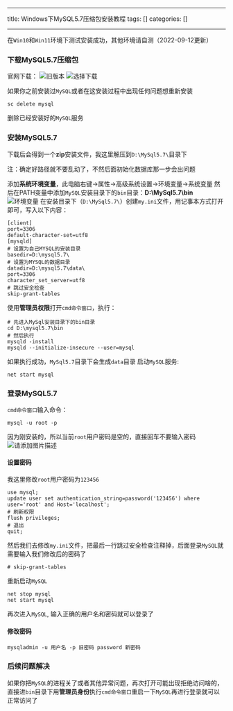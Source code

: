 
--- 
title:  Windows下MySQL5.7压缩包安装教程 
tags: []
categories: [] 

---
在`Win10`和`Win11`环境下测试安装成功，其他环境请自测（2022-09-12更新）

### 下载MySQL5.7压缩包

官网下载： <img src="https://img-blog.csdnimg.cn/18bb9b5a23254ae3a6af2b3d04830bea.png" alt="旧版本"> <img src="https://img-blog.csdnimg.cn/b166ababb1594fc2b45e51695c324eb0.png" alt="选择下载">

>  
 如果你之前安装过`MySQL`或者在这安装过程中出现任何问题想重新安装 
 <pre><code class="prism language-mysql">sc delete mysql
</code></pre> 
 删除已经安装好的`MySQL`服务 


### 安装MySQL5.7

下载后会得到一个**zip**安装文件，我这里解压到`D:\MySql5.7\`目录下

>  
 注：确定好路径就不要乱动了，不然后面初始化数据库那一步会出问题 


添加**系统环境变量**，此电脑右键→属性→高级系统设置→环境变量→系统变量 然后在PATH变量中添加`MySQL`安装目录下的`bin`目录：**D:\MySql5.7\bin** <img src="https://img-blog.csdnimg.cn/0ec5926e2d68471e873cfcd0611d248e.png" alt="环境变量"> 在安装目录下（`D:\MySql5.7\`）创建`my.ini`文件，用记事本方式打开即可，写入以下内容：

```
[client]
port=3306
default-character-set=utf8
[mysqld]
# 设置为自己MYSQL的安装目录
basedir=D:\mysql5.7\
# 设置为MYSQL的数据目录
datadir=D:\mysql5.7\data\
port=3306
character_set_server=utf8
# 跳过安全检查
skip-grant-tables

```

使用**管理员权限**打开`cmd命令窗口`，执行：

```
# 先进入MySql安装目录下的bin目录
cd D:\mysql5.7\bin
# 然后执行
mysqld -install
mysqld --initialize-insecure --user=mysql

```

如果执行成功，`MySql5.7`目录下会生成`data`目录 启动`MySQL`服务:

```
net start mysql

```

### 登录MySQL5.7

`cmd命令窗口`输入命令：

```
mysql -u root -p 

```

因为刚安装的，所以当前`root`用户密码是空的，直接回车不要输入密码 <img src="https://img-blog.csdnimg.cn/8c84625dd04e401cb2fbfb7273c96b37.png" alt="请添加图片描述">

#### 设置密码

我这里修改`root`用户密码为`123456`

```
use mysql;  
update user set authentication_string=password('123456') where user='root' and Host='localhost';
# 刷新权限
flush privileges;
# 退出
quit;

```

然后我们去修改`my.ini`文件，把最后一行跳过安全检查注释掉，后面登录`MySQL`就需要输入我们修改后的密码了

```
# skip-grant-tables

```

重新启动`MySQL`

```
net stop mysql
net start mysql

```

再次进入`MySQL`, 输入正确的用户名和密码就可以登录了

#### 修改密码

```
mysqladmin -u 用户名 -p 旧密码 password 新密码

```

### 后续问题解决

如果你把`MySQL`的进程关了或者其他异常问题，再次打开可能出现拒绝访问啥的，直接进`bin`目录下用**管理员身份**执行`cmd命令窗口`重启一下`MySQL`再进行登录就可以正常访问了
